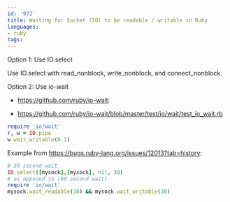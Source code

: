 ```yaml
---
id: '972'
title: Waiting for Socket (IO) to be readable / writable in Ruby
languages:
- ruby
tags:
---
```

Option 1: Use IO.select

Use IO.select with read_nonblock, write_nonblock, and connect_nonblock.

Option 2: Use io-wait

- https://github.com/ruby/io-wait:

- https://github.com/ruby/io-wait/blob/master/test/io/wait/test_io_wait.rb


```ruby
require 'io/wait'
r, w = IO.pipe
w.wait_writable(0.1)
```

Example from https://bugs.ruby-lang.org/issues/12013?tab=history:

```ruby
# 30 second wait
IO.select([mysock],[mysock], nil, 30)
# as opposed to (60 second wait)
require 'io/wait'
mysock.wait_readable(30) && mysock.wait_writable(30)
```

